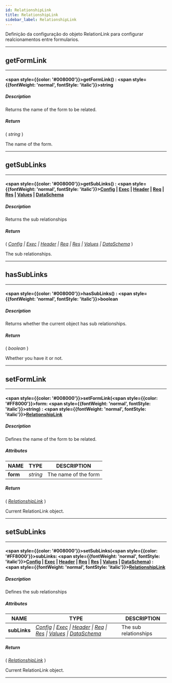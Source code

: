 ```yaml
---
id: RelationshipLink
title: RelationshipLink
sidebar_label: RelationshipLink
---
```


Definição da configuração do objeto RelationLink para configurar realcionamentos entre formularios.

---

## getFormLink

---

#### <span style={{color: '#008000'}}>getFormLink</span>() : <span style={{fontWeight: 'normal', fontStyle: 'italic'}}>string</span>
##### Description

Returns the name of the form to be related.

##### Return

( _string_ )

The name of the form.

---

## getSubLinks

---

#### <span style={{color: '#008000'}}>getSubLinks</span>() : <span style={{fontWeight: 'normal', fontStyle: 'italic'}}>[Config](../resources/config) &#124; [Exec](../resources/exec) &#124; [Header](../resources/header) &#124; [Req](../resources/req) &#124; [Res](../resources/res) &#124; [Values](../objects/Values) &#124; [DataSchema](../objects/DataSchema)</span>
##### Description

Returns the sub relationships

##### Return

( _[Config](../resources/config) &#124; [Exec](../resources/exec) &#124; [Header](../resources/header) &#124; [Req](../resources/req) &#124; [Res](../resources/res) &#124; [Values](../objects/Values) &#124; [DataSchema](../objects/DataSchema)_ )

The sub relationships.

---

## hasSubLinks

---

#### <span style={{color: '#008000'}}>hasSubLinks</span>() : <span style={{fontWeight: 'normal', fontStyle: 'italic'}}>boolean</span>
##### Description

Returns whether the current object has sub relationships.

##### Return

( _boolean_ )

Whether you have it or not.

---

## setFormLink

---

#### <span style={{color: '#008000'}}>setFormLink</span>(<span style={{color: '#FF8000'}}>form</span>: <span style={{fontWeight: 'normal', fontStyle: 'italic'}}>string</span>) : <span style={{fontWeight: 'normal', fontStyle: 'italic'}}>[RelationshipLink](../objects/RelationshipLink)</span>
##### Description

Defines the name of the form to be related.

##### Attributes

| NAME | TYPE | DESCRIPTION |
|---|---|---|
| **form** | _string_ | The name of the form |

##### Return

( _[RelationshipLink](../objects/RelationshipLink)_ )

Current RelationLink object.

---

## setSubLinks

---

#### <span style={{color: '#008000'}}>setSubLinks</span>(<span style={{color: '#FF8000'}}>subLinks</span>: <span style={{fontWeight: 'normal', fontStyle: 'italic'}}>[Config](../resources/config) &#124; [Exec](../resources/exec) &#124; [Header](../resources/header) &#124; [Req](../resources/req) &#124; [Res](../resources/res) &#124; [Values](../objects/Values) &#124; [DataSchema](../objects/DataSchema)</span>) : <span style={{fontWeight: 'normal', fontStyle: 'italic'}}>[RelationshipLink](../objects/RelationshipLink)</span>
##### Description

Defines the sub relationships

##### Attributes

| NAME | TYPE | DESCRIPTION |
|---|---|---|
| **subLinks** | _[Config](../resources/config) &#124; [Exec](../resources/exec) &#124; [Header](../resources/header) &#124; [Req](../resources/req) &#124; [Res](../resources/res) &#124; [Values](../objects/Values) &#124; [DataSchema](../objects/DataSchema)_ | The sub relationships |

##### Return

( _[RelationshipLink](../objects/RelationshipLink)_ )

Current RelationLink object.

---

